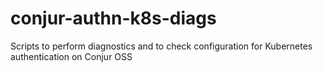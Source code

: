 # conjur-authn-k8s-diags
Scripts to perform diagnostics and to check configuration for Kubernetes authentication on Conjur OSS
